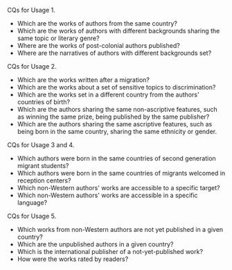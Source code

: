 CQs for Usage 1.
- Which are the works of authors from the same country?
- Which are the works of authors with different backgrounds sharing the same topic or literary genre?
- Where are the works of post-colonial authors published? 
- Where are the narratives of authors with different backgrounds set?

CQs for Usage 2.
- Which are the works written after a migration?
- Which are the works about a set of sensitive topics to discrimination?
- Which are the works set in a different country from the authors' countries of birth?
- Which are the authors sharing the same non-ascriptive features, such as winning the same prize, being published by the same publisher?
- Which are the authors sharing the same ascriptive features, such as being born in the same country, sharing the same ethnicity or gender.

CQs for Usage 3 and 4.
- Which authors were born in the same countries of second generation migrant students?
- Which authors were born in the same countries of migrants welcomed in reception centers?
- Which non-Western authors' works are accessible to a specific target?
- Which non-Western authors' works are accessible in a specific language?

CQs for Usage 5.
- Which works from non-Western authors are not yet published in a given country?
- Which are the unpublished authors in a given country?
- Which is the international publisher of a not-yet-published work?
- How were the works rated by readers?
